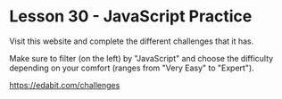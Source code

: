 # Lesson 30 - JavaScript Practice

Visit this website and complete the different challenges that it has.

Make sure to filter (on the left) by "JavaScript" and choose the difficulty depending on your comfort (ranges from "Very Easy" to "Expert").

https://edabit.com/challenges
